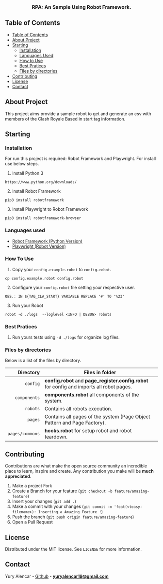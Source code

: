 <br />
<p align="center">
  <h3 align="center">RPA: An Sample Using Robot Framework.</h3>
</p>

<!-- TABLE OF CONTENTS -->

## Table of Contents

- [Table of Contents](#table-of-contents)
- [About Project](#about-project)
- [Starting](#starting)
  - [Installation](#installation)
  - [Languages Used](#languages-used)
  - [How to Use](#how-to-use)
  - [Best Pratices](#best-pratices)
  - [Files by directories](#files-by-directories)
- [Contributing](#contributing)
- [License](#license)
- [Contact](#contact)

## About Project

This project aims provide a sample robot to get and generate an csv with members of the Clash Royale Based in start tag information.

## Starting

### Installation

For run this project is required: Robot Framework and Playwright. For install use below steps.

1. Install Python 3
```
https://www.python.org/downloads/
```

2. Install Robot Framework
```
pip3 install robotframework
```

3. Install Playwright to Robot Framework
```
pip3 install robotframework-browser
```

### Languages used

- [Robot Framework (Python Version)](https://robotframework.org/)
- [Playwright (Robot Version)](https://robotframework-browser.org/)

### How To Use

1. Copy your `config.example.robot` to `config.robot`.
```
cp config.example.robot config.robot
```
2. Configure your `config.robot` file setting your respective user.
```
OBS.: IN ${TAG_CLA_START} VARIABLE REPLACE '#' TO '%23'
```
3. Run your Robot
```
robot -d ./logs  --loglevel <INFO | DEBUG> robots
```

### Best Pratices

1. Run yours tests using `-d ./logs` for organize log files.

### Files by directories

Below is a list of the files by directory.

|               Directory | Files in folder                                                               |
| ----------------------: | ----------------------------------------------------------------------------- |
|                `config` | **config.robot** and **page_register.config.robot** for config and imports all robot pages.  |
|            `components` | **components.robot** all components of the system.                            |
|                `robots` | Contains all robots execution.   |
|                 `pages` | Contains all pages of the system (Page Object Pattern and Page Factory).|
|         `pages/commons` | **hooks.robot** for setup robot and robot teardown.             |

## Contributing

Contributions are what make the open source community an incredible place to learn, inspire and create. Any contribution you make will be **much appreciated**.
1. Make a project Fork
2. Create a Branch for your feature (`git checkout -b feature/amazing-feature`)
3. Insert your changes (`git add .`)
4. Make a commit with your changes (`git commit -m 'feat(<teasy-filename>): Inserting a Amazing Feature !`)
5. Push the branch (`git push origin feature/amazing-feature`)
6. Open a Pull Request

## License

Distributed under the MIT license. See `LICENSE` for more information.

## Contact

Yury Alencar - [Github](https://github.com/yuryalencar) - **yuryalencar19@gmail.com**
